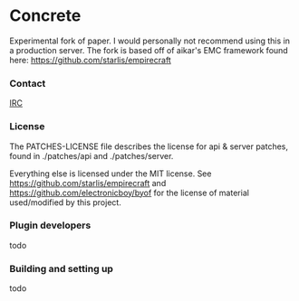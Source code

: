 Concrete
==

Experimental fork of paper. I would personally not recommend using this in a
production server. The fork is based off of aikar's EMC framework found here:
https://github.com/starlis/empirecraft

### Contact
[IRC](http://irc.spi.gt/iris/?channels=concrete)

### License
The PATCHES-LICENSE file describes the license for api & server patches, 
found in ./patches/api and ./patches/server.

Everything else is licensed under the MIT license. 
See https://github.com/starlis/empirecraft and https://github.com/electronicboy/byof 
for the license of material used/modified by this project.

### Plugin developers
todo

### Building and setting up
todo
